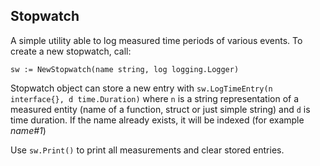 ## Stopwatch

A simple utility able to log measured time periods of various events. To create a new stopwatch, call:

`sw := NewStopwatch(name string, log logging.Logger)`

Stopwatch object can store a new entry with `sw.LogTimeEntry(n interface{}, d time.Duration)` where `n` is
a string representation of a measured entity (name of a function, struct or just simple string) and `d` is
time duration. If the name already exists, it will be indexed (for example _name#1_)

Use `sw.Print()` to print all measurements and clear stored entries.  